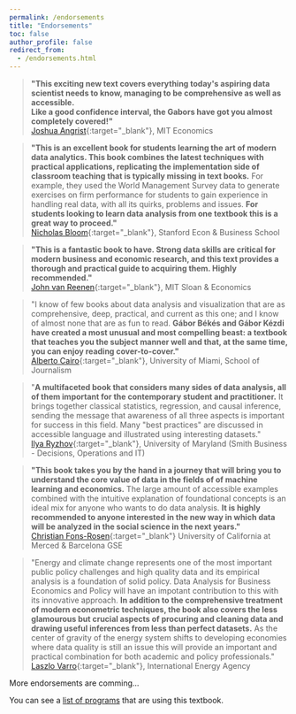 ```yaml
---
permalink: /endorsements
title: "Endorsements"
toc: false
author_profile: false
redirect_from:
  - /endorsements.html
---
```




>**"This exciting new text covers everything today's aspiring data scientist needs to know, managing to be comprehensive as well as accessible.  
Like a good confidence interval, the Gabors have got you almost completely covered!"**  
[Joshua Angrist](https://economics.mit.edu/faculty/angrist){:target="_blank"}, MIT Economics


>**"This is an excellent book for students learning the art of modern data analytics. This book combines the latest techniques with practical applications, replicating the implementation side of classroom teaching that is typically missing in text books.** For example, they used the World Management Survey data to generate exercises on firm performance for students to gain experience in handling real data, with all its quirks, problems and issues. **For students looking to learn data analysis from one textbook this is a great way to proceed."**   
[Nicholas Bloom](https://nbloom.people.stanford.edu){:target="_blank"}, Stanford Econ & Business School

>**"This is a fantastic book to have. Strong data skills are critical for modern business and economic research, and this text provides a thorough and practical guide to acquiring them. Highly recommended."**  
[John van Reenen](https://mitmgmtfaculty.mit.edu/jvanreenen/){:target="_blank"}, MIT Sloan & Economics

>"I know of few books about data analysis and visualization that are as comprehensive, deep, practical, and current as this one; and I know of almost none that are as fun to read. **Gábor Békés and Gábor Kézdi have created a most unusual and most compelling beast: a textbook that teaches you the subject manner well and that, at the same time, you can enjoy reading cover-to-cover."**   
[Alberto Cairo](http://albertocairo.com){:target="_blank"}, University of Miami, School of Journalism

>"**A multifaceted book that considers many sides of data analysis, all of them important for the contemporary student and practitioner.** It brings together classical statistics, regression, and causal inference, sending the message that awareness of all three aspects is important for success in this field. Many "best practices" are discussed in accessible language and illustrated using interesting datasets."   
[llya Ryzhov](https://scholar.rhsmith.umd.edu/iryzhov/home?destination=home){:target="_blank"}, University of Maryland (Smith Business - Decisions, Operations and IT)

>**"This book takes you by the hand in a journey that will bring you to understand the core value of data in the fields of of machine learning and economics.** The large amount of accessible examples combined with the intuitive explanation of foundational concepts is an ideal mix for anyone who wants to do data analysis. **It is highly recommended to anyone interested in the new way in which data will be analyzed in the social science in the next years."**   
[Christian Fons-Rosen](https://sites.google.com/site/cfonsrosen/){:target="_blank"} University of California at Merced & Barcelona GSE 


>"Energy and climate change represents one of the most important public policy challenges and high quality data and its empirical analysis is a foundation of solid policy. Data Analysis for Business Economics and Policy will have an impotant contribution to this with its innovative approach. **In addition to the comprehensive treatment of modern econometric techniques, the book also covers the less glamourous but crucial aspects of procuring and cleaning data and drawing useful inferences from less than perfect datasets.** As the center of gravity of the energy system shifts to developing economies where data quality is still an issue this will provide an important and practical combination for both academic and policy professionals."  
[Laszlo Varro](https://www.iea.org/authors/laszlo-varro){:target="_blank"}, International Energy Agency 



More endorsements are comming...


You can see a [list of programs](/courses-using/) that are using this textbook. 
